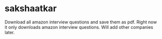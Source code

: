 # sakshaatkar
Download all amazon interview questions and save them as pdf.
Right now it only downloads amazon interview questions.
Will add other companies later.

